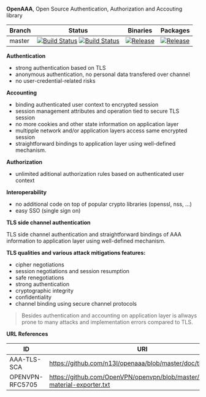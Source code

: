 **OpenAAA**, Open Source Authentication, Authorization and Accouting library

| Branch     | Status             | Binaries                 | Packages       |
|------------|--------------------|--------------------------|----------------|
| master     | [![Build Status](https://travis-ci.org/n13l/openaaa.png?branch=master)](https://travis-ci.org/n13l/openaaa) [![Build Status](https://snap-ci.com/n13l/openaaa/branch/master/build_image)](https://snap-ci.com/n13l/openaaa/branch/master) | [![Release](https://img.shields.io/github/release/n13l/openaaa.svg)](https://github.com/n13l/openaaa/releases/latest) | [![Release](https://img.shields.io/github/release/n13l/openaaa.svg)](https://packagecloud.io/n13l/openaaa) |

**Authentication**
 - strong authentication based on TLS
 - anonymous authentication, no personal data transfered over channel
 - no user-credential-related risks

**Accounting**
 - binding authenticated user context to encrypted session
 - session management attributes and operation tied to secure TLS session
 - no more cookies and other state information on application layer
 - multipple network and/or application layers access same encrypted session 
 - straightforward bindings to application layer using well-defined mechanism.

**Authorization**
 - unlimited aditional authorization rules based on authenticated user context

**Interoperability**
 - no additional code on top of popular crypto libraries (openssl, nss, ...)
 - easy SSO (single sign on)

**TLS side channel authentication**

TLS side channel authentication and straightforward bindings of AAA information
to application layer using well-defined mechanism.

**TLS qualities and various attack mitigations features:**
 - cipher negotiations
 - session negotiations and session resumption
 - safe renegotiations 
 - strong authentication
 - cryptographic integrity
 - confidentiality
 - channel binding using secure channel protocols

>Besides authentication and accounting on application layer is allways prone to many 
attacks and implementation errors compared to TLS.
 
**URL References**

| ID              | URI                                                       |
|-----------------|-----------------------------------------------------------|
| AAA-TLS-SCA     | https://github.com/n13l/openaaa/blob/master/doc/tls-sca   |
| OPENVPN-RFC5705 | https://github.com/OpenVPN/openvpn/blob/master/doc/keying-material-exporter.txt |

